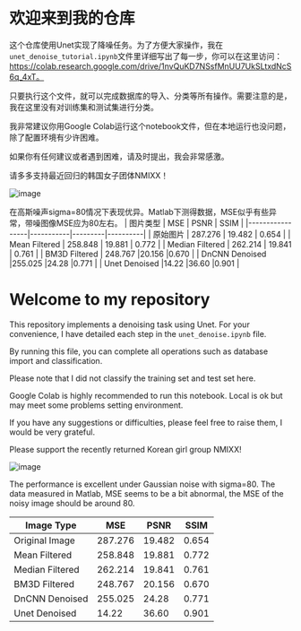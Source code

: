 # 欢迎来到我的仓库

这个仓库使用Unet实现了降噪任务。为了方便大家操作，我在`unet_denoise_tutorial.ipynb`文件里详细写出了每一步，你可以在这里访问：https://colab.research.google.com/drive/1nvQuKD7NSsfMnUU7UkSLtxdNcS6q_4xT。

只要执行这个文件，就可以完成数据库的导入、分类等所有操作。需要注意的是，我在这里没有对训练集和测试集进行分类。

我非常建议你用Google Colab运行这个notebook文件，但在本地运行也没问题，除了配置环境有少许困难。

如果你有任何建议或者遇到困难，请及时提出，我会非常感激。

请多多支持最近回归的韩国女子团体NMIXX！

![image](https://github.com/lgy112112/Unet_Denoise_with_Tutorial/assets/144128974/f4858b47-e072-4b21-a68b-18123950c6c9)

在高斯噪声sigma=80情况下表现优异。Matlab下测得数据，MSE似乎有些异常，带噪图像MSE应为80左右。
| 图片类型         | MSE       | PSNR    | SSIM     |
|-----------------|-----------|---------|----------|
| 原始图片         | 287.276   | 19.482  | 0.654    |
| Mean Filtered   | 258.848   | 19.881  | 0.772    |
| Median Filtered | 262.214   | 19.841  | 0.761    |
| BM3D Filtered   | 248.767   |20.156   |0.670     |
| DnCNN Denoised  |255.025    |24.28	  |0.771	   |
| Unet Denoised   |14.22      |36.60	  |0.901	   |




# Welcome to my repository



This repository implements a denoising task using Unet. For your convenience, I have detailed each step in the `unet_denoise.ipynb` file. 

By running this file, you can complete all operations such as database import and classification. 

Please note that I did not classify the training set and test set here.

Google Colab is highly recommended to run this notebook. Local is ok but may meet some problems setting environment.

If you have any suggestions or difficulties, please feel free to raise them, I would be very grateful.

Please support the recently returned Korean girl group NMIXX!

![image](https://github.com/lgy112112/Unet_Denoise_with_Tutorial/assets/144128974/35f215f4-ad9d-43ca-bdf8-c2784abad69f)


The performance is excellent under Gaussian noise with sigma=80. The data measured in Matlab, MSE seems to be a bit abnormal, the MSE of the noisy image should be around 80.

| Image Type       | MSE       | PSNR    | SSIM     |
|-----------------|-----------|---------|----------|
| Original Image  | 287.276   | 19.482  | 0.654    |
| Mean Filtered   | 258.848   | 19.881  | 0.772    |
| Median Filtered | 262.214   | 19.841  | 0.761    |
| BM3D Filtered   | 248.767   |20.156   |0.670     |
| DnCNN Denoised  | 255.025   |24.28	  |0.771	   |
| Unet Denoised   | 14.22     |36.60	  |0.901	   |

